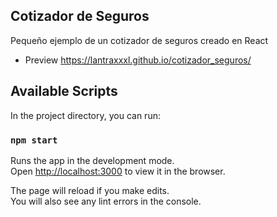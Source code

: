 ## Cotizador de Seguros

Pequeño ejemplo de un cotizador de seguros creado en React
- Preview https://lantraxxxl.github.io/cotizador_seguros/

## Available Scripts

In the project directory, you can run:

### `npm start`

Runs the app in the development mode.<br />
Open [http://localhost:3000](http://localhost:3000) to view it in the browser.

The page will reload if you make edits.<br />
You will also see any lint errors in the console.

